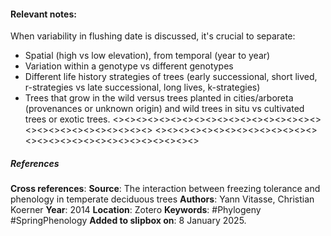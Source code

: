 #### **Relevant notes**:

When variability in flushing date is discussed, it's crucial to separate:
- Spatial (high vs low elevation), from temporal (year to year)
- Variation within a genotype vs different genotypes
- Different life history strategies of trees (early successional, short lived, r-strategies vs late successional, long lives, k-strategies)
- Trees that grow in the wild versus trees planted in cities/arboreta (provenances or unknown origin) and wild trees in situ vs cultivated trees or exotic trees.
<><><><><><><><><><><><><><><><><><><><><><><><><><><><><>
<><><><><><><><><><><><><><><><><><><><><><><><><><><><><>
##### References
**Cross references**: 
**Source**: The interaction between freezing tolerance and phenology in temperate deciduous trees
**Authors**: Yann Vitasse, Christian Koerner
**Year**: 2014
**Location**: Zotero
**Keywords**: #Phylogeny  #SpringPhenology 
**Added to slipbox on**: 8 January 2025. 
